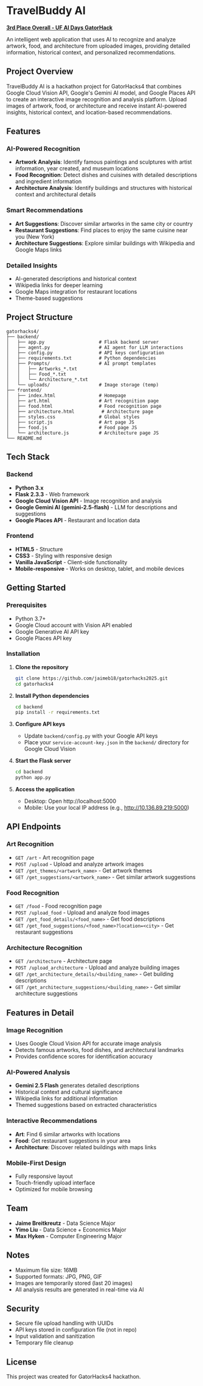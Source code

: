 # TravelBuddy AI

[**3rd Place Overall - UF AI Days GatorHack**](https://www.hackathonparty.com/hackathons/26/projects/332)

An intelligent web application that uses AI to recognize and analyze artwork, food, and architecture from uploaded images, providing detailed information, historical context, and personalized recommendations.

## Project Overview

TravelBuddy AI is a hackathon project for GatorHacks4 that combines Google Cloud Vision API, Google's Gemini AI model, and Google Places API to create an interactive image recognition and analysis platform. Upload images of artwork, food, or architecture and receive instant AI-powered insights, historical context, and location-based recommendations.

## Features

### AI-Powered Recognition
- **Artwork Analysis**: Identify famous paintings and sculptures with artist information, year created, and museum locations
- **Food Recognition**: Detect dishes and cuisines with detailed descriptions and ingredient information
- **Architecture Analysis**: Identify buildings and structures with historical context and architectural details

### Smart Recommendations
- **Art Suggestions**: Discover similar artworks in the same city or country
- **Restaurant Suggestions**: Find places to enjoy the same cuisine near you (New York)
- **Architecture Suggestions**: Explore similar buildings with Wikipedia and Google Maps links

### Detailed Insights
- AI-generated descriptions and historical context
- Wikipedia links for deeper learning
- Google Maps integration for restaurant locations
- Theme-based suggestions

## Project Structure

```
gatorhacks4/
├── backend/
│   ├── app.py                    # Flask backend server
│   ├── agent.py                  # AI agent for LLM interactions
│   ├── config.py                 # API keys configuration
│   ├── requirements.txt          # Python dependencies
│   ├── Prompts/                  # AI prompt templates
│   │   ├── Artworks_*.txt
│   │   ├── Food_*.txt
│   │   └── Architecture_*.txt
│   └── uploads/                  # Image storage (temp)
├── frontend/
│   ├── index.html                # Homepage
│   ├── art.html                  # Art recognition page
│   ├── food.html                 # Food recognition page
│   ├── architecture.html          # Architecture page
│   ├── styles.css                # Global styles
│   ├── script.js                 # Art page JS
│   ├── food.js                   # Food page JS
│   └── architecture.js           # Architecture page JS
└── README.md
```

## Tech Stack

### Backend
- **Python 3.x**
- **Flask 2.3.3** - Web framework
- **Google Cloud Vision API** - Image recognition and analysis
- **Google Gemini AI (gemini-2.5-flash)** - LLM for descriptions and suggestions
- **Google Places API** - Restaurant and location data

### Frontend
- **HTML5** - Structure
- **CSS3** - Styling with responsive design
- **Vanilla JavaScript** - Client-side functionality
- **Mobile-responsive** - Works on desktop, tablet, and mobile devices

## Getting Started

### Prerequisites
- Python 3.7+
- Google Cloud account with Vision API enabled
- Google Generative AI API key
- Google Places API key

### Installation

1. **Clone the repository**
   ```bash
   git clone https://github.com/jaimeb18/gatorhacks2025.git
   cd gatorhacks4
   ```

2. **Install Python dependencies**
   ```bash
   cd backend
   pip install -r requirements.txt
   ```

3. **Configure API keys**
   - Update `backend/config.py` with your Google API keys
   - Place your `service-account-key.json` in the `backend/` directory for Google Cloud Vision

4. **Start the Flask server**
   ```bash
   cd backend
   python app.py
   ```

5. **Access the application**
   - Desktop: Open http://localhost:5000
   - Mobile: Use your local IP address (e.g., http://10.136.89.219:5000)

## API Endpoints

### Art Recognition
- `GET /art` - Art recognition page
- `POST /upload` - Upload and analyze artwork images
- `GET /get_themes/<artwork_name>` - Get artwork themes
- `GET /get_suggestions/<artwork_name>` - Get similar artwork suggestions

### Food Recognition
- `GET /food` - Food recognition page
- `POST /upload_food` - Upload and analyze food images
- `GET /get_food_details/<food_name>` - Get food descriptions
- `GET /get_food_suggestions/<food_name>?location=<city>` - Get restaurant suggestions

### Architecture Recognition
- `GET /architecture` - Architecture page
- `POST /upload_architecture` - Upload and analyze building images
- `GET /get_architecture_details/<building_name>` - Get building descriptions
- `GET /get_architecture_suggestions/<building_name>` - Get similar architecture suggestions

## Features in Detail

### Image Recognition
- Uses Google Cloud Vision API for accurate image analysis
- Detects famous artworks, food dishes, and architectural landmarks
- Provides confidence scores for identification accuracy

### AI-Powered Analysis
- **Gemini 2.5 Flash** generates detailed descriptions
- Historical context and cultural significance
- Wikipedia links for additional information
- Themed suggestions based on extracted characteristics

### Interactive Recommendations
- **Art**: Find 6 similar artworks with locations
- **Food**: Get restaurant suggestions in your area
- **Architecture**: Discover related buildings with maps links

### Mobile-First Design
- Fully responsive layout
- Touch-friendly upload interface
- Optimized for mobile browsing

## Team

- **Jaime Breitkreutz** - Data Science Major
- **Yimo Liu** - Data Science + Economics Major
- **Max Hyken** - Computer Engineering Major

## Notes

- Maximum file size: 16MB
- Supported formats: JPG, PNG, GIF
- Images are temporarily stored (last 20 images)
- All analysis results are generated in real-time via AI

## Security

- Secure file upload handling with UUIDs
- API keys stored in configuration file (not in repo)
- Input validation and sanitization
- Temporary file cleanup

## License

This project was created for GatorHacks4 hackathon.
